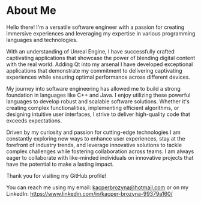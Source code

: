 # About Me
Hello there! I'm a versatile software engineer with a passion for creating immersive experiences and leveraging my expertise in various programming languages and technologies.

With an understanding of Unreal Engine, I have successfully crafted captivating applications that showcase the power of blending digital content with the real world. Adding Qt into my arsenal I have developed exceptional applications that demonstrate my commitment to delivering captivating experiences while ensuring optimal performance across different devices.

My journey into software engineering has allowed me to build a strong foundation in languages like C++ and Java. I enjoy utilizing these powerful languages to develop robust and scalable software solutions. Whether it's creating complex functionalities, implementing efficient algorithms, or designing intuitive user interfaces, I strive to deliver high-quality code that exceeds expectations.

Driven by my curiosity and passion for cutting-edge technologies I am constantly exploring new ways to enhance user experiences, stay at the forefront of industry trends, and leverage innovative solutions to tackle complex challenges while fostering collaboration across teams. I am always eager to collaborate with like-minded individuals on innovative projects that have the potential to make a lasting impact.

Thank you for visiting my GitHub profile!

You can reach me using my email: kacperbrozyna@hotmail.com or on my LinkedIn: https://www.linkedin.com/in/kacper-brozyna-99379a160/ 

